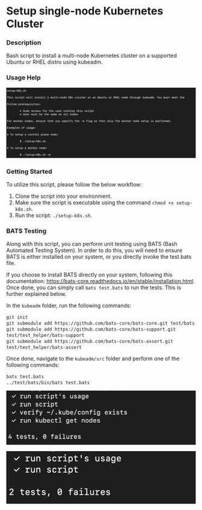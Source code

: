 # Setup single-node Kubernetes Cluster

### Description

Bash script to install a multi-node Kubernetes cluster on a supported Ubuntu or RHEL distro using kubeadm.

### Usage Help

![Image of Usage](https://github.com/markusewalker/Kubernetes-Stuff/blob/main/linux/kubeadm/usage.jpg)

### Getting Started
To utilize this script, please follow the below workflow:

1. Clone the script into your environment.
2. Make sure the script is executable using the command `chmod +x setup-k8s.sh`.
3. Run the script: `./setup-k8s.sh`.

### BATS Testing
Along with this script, you can perform unit testing using BATS (Bash Automated Testing System). In order to do this, you will need to ensure BATS is either installed on your system, or you directly invoke the test.bats file.

If you choose to install BATS directly on your system, following this documentation: https://bats-core.readthedocs.io/en/stable/installation.html. Once done, you can simply call `bats test.bats` to run the tests. This is further explained below.

In the `kubeadm` folder, run the following commands:

```
git init
git submodule add https://github.com/bats-core/bats-core.git test/bats
git submodule add https://github.com/bats-core/bats-support.git test/test_helper/bats-support
git submodule add https://github.com/bats-core/bats-assert.git test/test_helper/bats-assert
```

Once done, navigate to the `kubeadm/src` folder and perform one of the following commands:

```
bats test.bats
../test/bats/bin/bats test.bats
```

![BATS Server Testing Result](https://github.com/markusewalker/Kubernetes-Stuff/blob/main/linux/kubeadm/bats-server.jpg)

![BATS Worker Testing Result](https://github.com/markusewalker/Kubernetes-Stuff/blob/main/linux/kubeadm/bats-worker.jpg)
